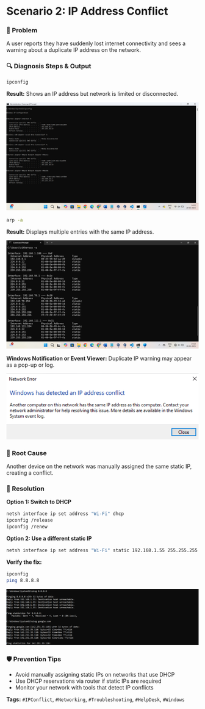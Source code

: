 # Scenario 2: IP Address Conflict

### 📝 Problem
A user reports they have suddenly lost internet connectivity and sees a warning about a duplicate IP address on the network.

### 🔍 Diagnosis Steps & Output

```bash
ipconfig
```
**Result:** Shows an IP address but network is limited or disconnected.

![IPConfig Conflict](https://github.com/baroorr1/network-troubleshooting-scenarios/raw/main/images/ipconfig.png)

```bash
arp -a
```
**Result:** Displays multiple entries with the same IP address.

![ARP Conflict](https://github.com/baroorr1/network-troubleshooting-scenarios/raw/main/images/arp_conflict.png)

**Windows Notification or Event Viewer:**
Duplicate IP warning may appear as a pop-up or log.

![Conflict Warning](https://github.com/baroorr1/network-troubleshooting-scenarios/raw/main/images/conflict1.png)

### 🧠 Root Cause
Another device on the network was manually assigned the same static IP, creating a conflict.

### 🔧 Resolution

**Option 1: Switch to DHCP**
```bash
netsh interface ip set address "Wi-Fi" dhcp
ipconfig /release
ipconfig /renew
```

**Option 2: Use a different static IP**
```bash
netsh interface ip set address "Wi-Fi" static 192.168.1.55 255.255.255.0 192.168.1.1
```

**Verify the fix:**
```bash
ipconfig
ping 8.8.8.8
```

![Resolved IPConfig](https://github.com/baroorr1/network-troubleshooting-scenarios/raw/main/images/last.png)

### 🛡️ Prevention Tips
- Avoid manually assigning static IPs on networks that use DHCP
- Use DHCP reservations via router if static IPs are required
- Monitor your network with tools that detect IP conflicts

**Tags:** `#IPConflict`, `#Networking`, `#Troubleshooting`, `#HelpDesk`, `#Windows`
